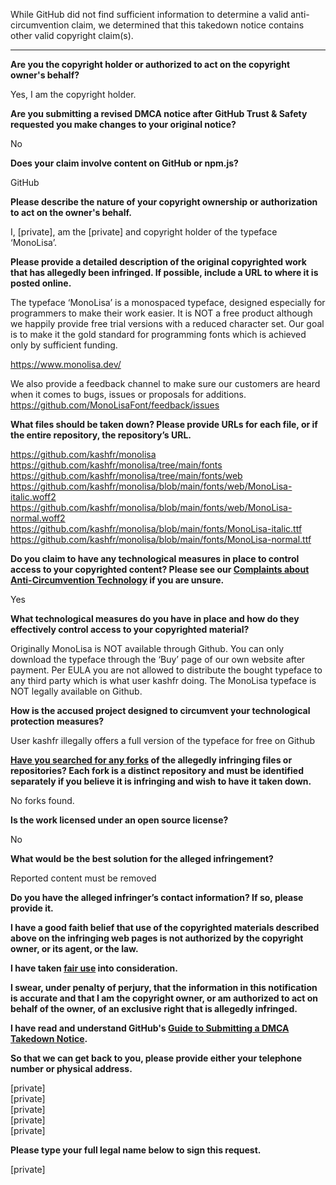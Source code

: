 While GitHub did not find sufficient information to determine a valid anti-circumvention claim, we determined that this takedown notice contains other valid copyright claim(s).

---

**Are you the copyright holder or authorized to act on the copyright owner's behalf?**

Yes, I am the copyright holder.

**Are you submitting a revised DMCA notice after GitHub Trust & Safety requested you make changes to your original notice?**

No

**Does your claim involve content on GitHub or npm.js?**

GitHub

**Please describe the nature of your copyright ownership or authorization to act on the owner's behalf.**

I, [private], am the [private] and copyright holder of the typeface ‘MonoLisa’.

**Please provide a detailed description of the original copyrighted work that has allegedly been infringed. If possible, include a URL to where it is posted online.**

The typeface ‘MonoLisa’ is a monospaced typeface, designed especially for programmers to make their work easier. It is NOT a free product although we happily provide free trial versions with a reduced character set. Our goal is to make it the gold standard for programming fonts which is achieved only by sufficient funding.

https://www.monolisa.dev/

We also provide a feedback channel to make sure our customers are heard when it comes to bugs, issues or proposals for additions.
https://github.com/MonoLisaFont/feedback/issues

**What files should be taken down? Please provide URLs for each file, or if the entire repository, the repository’s URL.**

https://github.com/kashfr/monolisa  
https://github.com/kashfr/monolisa/tree/main/fonts  
https://github.com/kashfr/monolisa/tree/main/fonts/web  
https://github.com/kashfr/monolisa/blob/main/fonts/web/MonoLisa-italic.woff2  
https://github.com/kashfr/monolisa/blob/main/fonts/web/MonoLisa-normal.woff2  
https://github.com/kashfr/monolisa/blob/main/fonts/MonoLisa-italic.ttf  
https://github.com/kashfr/monolisa/blob/main/fonts/MonoLisa-normal.ttf  

**Do you claim to have any technological measures in place to control access to your copyrighted content? Please see our <a href="https://docs.github.com/articles/guide-to-submitting-a-dmca-takedown-notice#complaints-about-anti-circumvention-technology">Complaints about Anti-Circumvention Technology</a> if you are unsure.**

Yes

**What technological measures do you have in place and how do they effectively control access to your copyrighted material?**

Originally MonoLisa is NOT available through Github. You can only download the typeface through the ‘Buy’ page of our own website after payment. Per EULA you are not allowed to distribute the bought typeface to any third party which is what user kashfr doing.
The MonoLisa typeface is NOT legally available on Github.

**How is the accused project designed to circumvent your technological protection measures?**

User kashfr illegally offers a full version of the typeface for free on Github

**<a href="https://docs.github.com/articles/dmca-takedown-policy#b-what-about-forks-or-whats-a-fork">Have you searched for any forks</a> of the allegedly infringing files or repositories? Each fork is a distinct repository and must be identified separately if you believe it is infringing and wish to have it taken down.**

No forks found.

**Is the work licensed under an open source license?**

No

**What would be the best solution for the alleged infringement?**

Reported content must be removed

**Do you have the alleged infringer’s contact information? If so, please provide it.**

**I have a good faith belief that use of the copyrighted materials described above on the infringing web pages is not authorized by the copyright owner, or its agent, or the law.**

**I have taken <a href="https://www.lumendatabase.org/topics/22">fair use</a> into consideration.**

**I swear, under penalty of perjury, that the information in this notification is accurate and that I am the copyright owner, or am authorized to act on behalf of the owner, of an exclusive right that is allegedly infringed.**

**I have read and understand GitHub's <a href="https://docs.github.com/articles/guide-to-submitting-a-dmca-takedown-notice/">Guide to Submitting a DMCA Takedown Notice</a>.**

**So that we can get back to you, please provide either your telephone number or physical address.**

[private]  
[private]  
[private]  
[private]  
[private]  

**Please type your full legal name below to sign this request.**

[private]  
